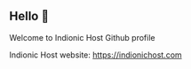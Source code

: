 ## Hello 👋

Welcome to Indionic Host Github profile

Indionic Host website: https://indionichost.com
